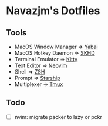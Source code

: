 # Navazjm's Dotfiles

## Tools

* MacOS Window Manager => [Yabai](./.yabairc)
* MacOS Hotkey Daemon => [SKHD](./.skhdrc)
* Terminal Emulator => [Kitty](./kitty/kitty.conf)
* Text Editor => [Neovim](./nvim/init.lua)
* Shell => [ZSH](./.zshrc)
* Prompt => [Starship](./starship.toml)
* Multiplexer => [Tmux](./.tmux.conf)

## Todo

- [ ] nvim: migrate packer to lazy or pckr
